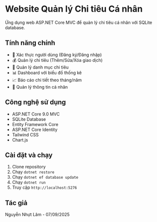 # Website Quản lý Chi tiêu Cá nhân

Ứng dụng web ASP.NET Core MVC để quản lý chi tiêu cá nhân với SQLite database.

## Tính năng chính

- 🔐 Xác thực người dùng (Đăng ký/Đăng nhập)
- 💰 Quản lý chi tiêu (Thêm/Sửa/Xóa giao dịch)
- 🎯 Quản lý danh mục chi tiêu
- 📊 Dashboard với biểu đồ thống kê
- 📈 Báo cáo chi tiết theo tháng/năm
- 👤 Quản lý thông tin cá nhân

## Công nghệ sử dụng

- ASP.NET Core 9.0 MVC
- SQLite Database
- Entity Framework Core
- ASP.NET Core Identity
- Tailwind CSS
- Chart.js

## Cài đặt và chạy

1. Clone repository
2. Chạy `dotnet restore`
3. Chạy `dotnet ef database update`
4. Chạy `dotnet run`
5. Truy cập `http://localhost:5276`

## Tác giả

Nguyễn Nhựt Lâm - 07/09/2025